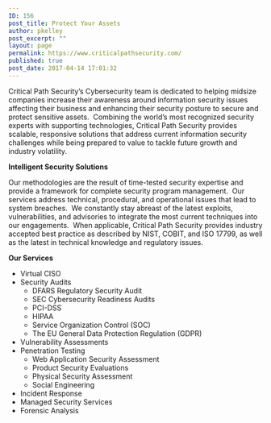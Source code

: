 ```yaml
---
ID: 156
post_title: Protect Your Assets
author: pkelley
post_excerpt: ""
layout: page
permalink: https://www.criticalpathsecurity.com/
published: true
post_date: 2017-04-14 17:01:32
---
```

Critical Path Security’s Cybersecurity team is dedicated to helping midsize companies increase their awareness around information security issues affecting their business and enhancing their security posture to secure and protect sensitive assets.  Combining the world’s most recognized security experts with supporting technologies, Critical Path Security provides scalable, responsive solutions that address current information security challenges while being prepared to value to tackle future growth and industry volatility.

<strong>Intelligent Security Solutions</strong>

Our methodologies are the result of time-tested security expertise and provide a framework for complete security program management.  Our services address technical, procedural, and operational issues that lead to system breaches.  We constantly stay abreast of the latest exploits, vulnerabilities, and advisories to integrate the most current techniques into our engagements.  When applicable, Critical Path Security provides industry accepted best practice as described by NIST, COBIT, and ISO 17799, as well as the latest in technical knowledge and regulatory issues.

<strong>Our Services</strong>
<ul>
 	<li>Virtual CISO</li>
 	<li>Security Audits
<ul>
 	<li>DFARS Regulatory Security Audit</li>
 	<li>SEC Cybersecurity Readiness Audits</li>
 	<li>PCI-DSS</li>
 	<li>HIPAA</li>
 	<li>Service Organization Control (SOC)</li>
 	<li>The EU General Data Protection Regulation (GDPR)</li>
</ul>
</li>
 	<li>Vulnerability Assessments</li>
 	<li>Penetration Testing
<ul>
 	<li>Web Application Security Assessment</li>
 	<li>Product Security Evaluations</li>
 	<li>Physical Security Assessment</li>
 	<li>Social Engineering</li>
</ul>
</li>
 	<li>Incident Response</li>
 	<li>Managed Security Services</li>
 	<li>Forensic Analysis</li>
</ul>